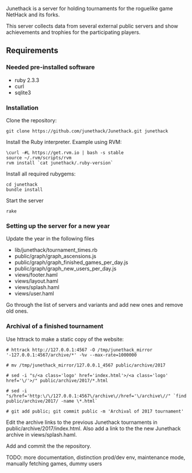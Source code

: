 Junethack is a server for holding tournaments for the roguelike game NetHack
and its forks.

This server collects data from several external public servers and show
achievements and trophies for the participating players.

## Requirements

### Needed pre-installed software

 - ruby 2.3.3
 - curl
 - sqlite3

### Installation

Clone the repository:

    git clone https://github.com/junethack/Junethack.git junethack


Install the Ruby interpreter. Example using RVM:

    \curl -#L https://get.rvm.io | bash -s stable
    source ~/.rvm/scripts/rvm
    rvm install `cat junethack/.ruby-version`

Install all required rubygems:

    cd junethack
    bundle install

Start the server

    rake

### Setting up the server for a new year

Update the year in the following files
 - lib/junethack/tournament_times.rb
 - public/graph/graph_ascensions.js
 - public/graph/graph_finished_games_per_day.js
 - public/graph/graph_new_users_per_day.js
 - views/footer.haml
 - views/layout.haml
 - views/splash.haml
 - views/user.haml

Go through the list of servers and variants and add new ones and remove old ones.

### Archival of a finished tournament

Use httrack to make a static copy of the website:

```
# httrack http://127.0.0.1:4567 -O /tmp/junethack_mirror '-127.0.0.1:4567/archive/*' -%v --max-rate=1000000

# mv /tmp/junethack_mirror/127.0.0.1_4567 public/archive/2017

# sed -i "s/<a class='logo' href='index.html'>/<a class='logo' href='\/'>/" public/archive/2017/*.html

# sed -i "s/href='http:\/\/127.0.0.1:4567\/archive\//href='\/archive\//" `find public/archive/2017/ -name \*.html`

# git add public; git commit public -m 'Archival of 2017 tournament'
```

Edit the archive links to the previous Junethack tournaments in public/archive/2017/index.html.
Also add a link to the the new Junethack archive in views/splash.haml.

Add and commit the the repository.


TODO: more documentation, distinction prod/dev env, maintenance mode, manually fetching games, dummy users

